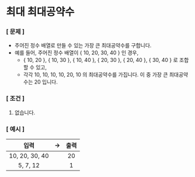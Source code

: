 # 최대 최대공약수

### [ 문제 ]

- 주어진 정수 배열로 만들 수 있는 가장 큰 최대공약수를 구합니다.
- 예를 들어, 주어진 정수 배열이 { 10, 20, 30, 40 } 인 경우,
    - { 10, 20 }, { 10, 30 }, { 10, 40 }, { 20, 30 }, { 20, 40 }, { 30, 40 } 로 조합할 수 있고,
    - 각각 10, 10, 10, 10, 20, 10 의 최대공약수를 가집니다. 이 중 가장 큰 최대공약수는 20 입니다.

### [ 조건 ]

1. 없습니다.

### [ 예시 ]

|       입력       | -> | 출력 |
|:--------------:|----|:--:|
| 10, 20, 30, 40 |    | 20 |
|    5, 7, 12    |    | 1  |